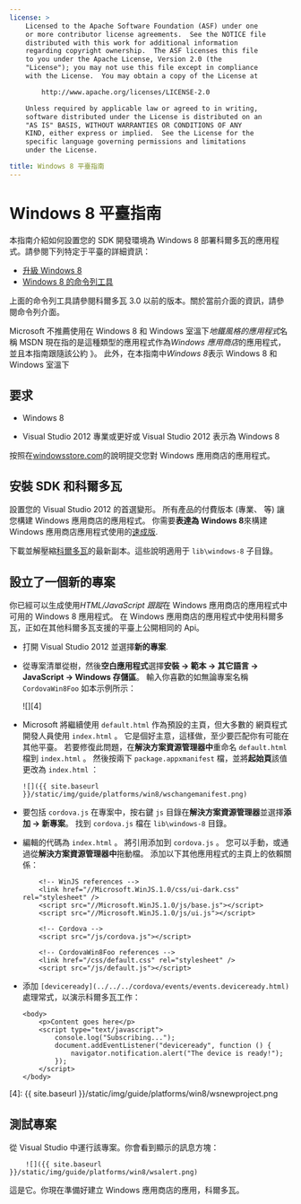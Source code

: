 ```yaml
---
license: >
    Licensed to the Apache Software Foundation (ASF) under one
    or more contributor license agreements.  See the NOTICE file
    distributed with this work for additional information
    regarding copyright ownership.  The ASF licenses this file
    to you under the Apache License, Version 2.0 (the
    "License"); you may not use this file except in compliance
    with the License.  You may obtain a copy of the License at

        http://www.apache.org/licenses/LICENSE-2.0

    Unless required by applicable law or agreed to in writing,
    software distributed under the License is distributed on an
    "AS IS" BASIS, WITHOUT WARRANTIES OR CONDITIONS OF ANY
    KIND, either express or implied.  See the License for the
    specific language governing permissions and limitations
    under the License.

title: Windows 8 平臺指南
---
```


# Windows 8 平臺指南

本指南介紹如何設置您的 SDK 開發環境為 Windows 8 部署科爾多瓦的應用程式。請參閱下列特定于平臺的詳細資訊：

*   [升級 Windows 8](upgrading.html)
*   [Windows 8 的命令列工具](tools.html)

上面的命令列工具請參閱科爾多瓦 3.0 以前的版本。關於當前介面的資訊，請參閱命令列介面。

Microsoft 不推薦使用在 Windows 8 和 Windows 室溫下*地鐵風格的應用程式*名稱 MSDN 現在指的是這種類型的應用程式作為*Windows 應用商店*的應用程式，並且本指南跟隨該公約 》。 此外，在本指南中*Windows 8*表示 Windows 8 和 Windows 室溫下

## 要求

*   Windows 8

*   Visual Studio 2012 專業或更好或 Visual Studio 2012 表示為 Windows 8

按照在[windowsstore.com][1]的說明提交您對 Windows 應用商店的應用程式。

 [1]: http://www.windowsstore.com/

## 安裝 SDK 和科爾多瓦

設置您的 Visual Studio 2012 的首選變形。 所有產品的付費版本 (專業、 等) 讓您構建 Windows 應用商店的應用程式。 你需要**表達為 Windows 8**來構建 Windows 應用商店應用程式使用的[速成版][2].

 [2]: http://www.microsoft.com/visualstudio/eng/products/visual-studio-express-products

下載並解壓縮[科爾多瓦][3]的最新副本。這些說明適用于 `lib\windows-8` 子目錄。

 [3]: http://phonegap.com/download

## 設立了一個新的專案

你已經可以生成使用*HTML/JavaScript 跟蹤*在 Windows 應用商店的應用程式中可用的 Windows 8 應用程式。 在 Windows 應用商店的應用程式中使用科爾多瓦，正如在其他科爾多瓦支援的平臺上公開相同的 Api。

*   打開 Visual Studio 2012 並選擇**新的專案**.

*   從專案清單從樹，然後**空白應用程式**選擇**安裝 → 範本 → 其它語言 → JavaScript → Windows 存儲區**。 輸入你喜歡的如無論專案名稱 `CordovaWin8Foo` 如本示例所示：
    
    ![][4]

*   Microsoft 將繼續使用 `default.html` 作為預設的主頁，但大多數的 網頁程式開發人員使用 `index.html` 。 它是個好主意，這樣做，至少要匹配你有可能在其他平臺。 若要修復此問題，在**解決方案資源管理器中**重命名 `default.html` 檔到 `index.html` 。 然後按兩下 `package.appxmanifest` 檔，並將**起始頁**該值更改為 `index.html` ：
    
        ![]({{ site.baseurl }}/static/img/guide/platforms/win8/wschangemanifest.png)
        

*   要包括 `cordova.js` 在專案中，按右鍵 `js` 目錄在**解決方案資源管理器**並選擇**添加 → 新專案**。 找到 `cordova.js` 檔在 `lib\windows-8` 目錄。

*   編輯的代碼為 `index.html` 。 將引用添加到 `cordova.js` 。 您可以手動，或通過從**解決方案資源管理器中**拖動檔。 添加以下其他應用程式的主頁上的依賴關係：
    
            <!-- WinJS references -->
            <link href="//Microsoft.WinJS.1.0/css/ui-dark.css" rel="stylesheet" />
            <script src="//Microsoft.WinJS.1.0/js/base.js"></script>
            <script src="//Microsoft.WinJS.1.0/js/ui.js"></script>
        
            <!-- Cordova -->
            <script src="/js/cordova.js"></script>
        
            <!-- CordovaWin8Foo references -->
            <link href="/css/default.css" rel="stylesheet" />
            <script src="/js/default.js"></script>
        

*   添加 `[deviceready](../../../cordova/events/events.deviceready.html)` 處理常式，以演示科爾多瓦工作：
    
        <body>
            <p>Content goes here</p>
            <script type="text/javascript">
                console.log("Subscribing...");
                document.addEventListener("deviceready", function () {
                    navigator.notification.alert("The device is ready!");
                });
            </script>
        </body>
        

 [4]: {{ site.baseurl }}/static/img/guide/platforms/win8/wsnewproject.png

## 測試專案

從 Visual Studio 中運行該專案。你會看到顯示的訊息方塊：

        ![]({{ site.baseurl }}/static/img/guide/platforms/win8/wsalert.png)
    

這是它。你現在準備好建立 Windows 應用商店的應用，科爾多瓦。
